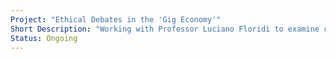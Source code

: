 ```yaml
---
Project: "Ethical Debates in the 'Gig Economy'"
Short Description: "Working with Professor Luciano Floridi to examine current ethical debates surrounding the 'gig economy' and related issues."
Status: Ongoing
---
```

